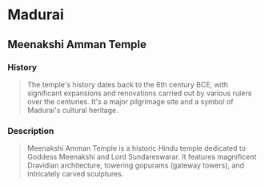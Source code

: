 # Madurai 
 ## Meenakshi Amman Temple 
  
 ### History 
 > The temple's history dates back to the 6th century BCE, with significant expansions and renovations carried out by various rulers over the centuries. It's a major pilgrimage site and a symbol of Madurai's cultural heritage. 
  
 ### Description 
 > Meenakshi Amman Temple is a historic Hindu temple dedicated to Goddess Meenakshi and Lord Sundareswarar. It features magnificent Dravidian architecture, towering gopurams (gateway towers), and intricately carved sculptures.